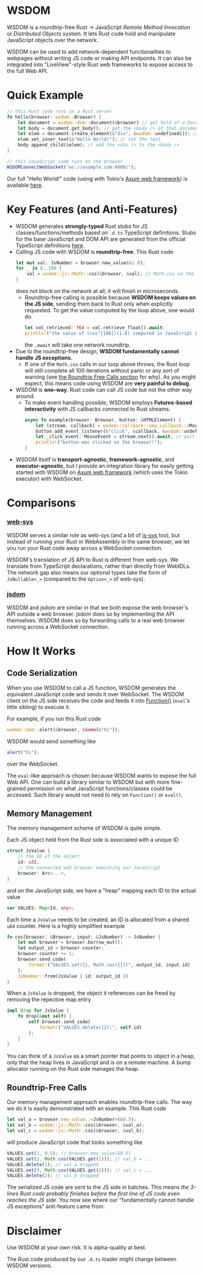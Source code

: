 # WSDOM

WSDOM is a roundtrip-free Rust → JavaScript *Remote Method Invocation* or *Distributed Objects* system.
It lets Rust code hold and manipulate JavaScript objects over the network.

WSDOM can be used to add network-dependent functionalities to webpages without writing JS code or making API endpoints. It can also be integrated into "LiveView"-style Rust web frameworks to expose access to the full Web API.

# Quick Example
```rust
// this Rust code runs on a Rust server
fn hello(browser: wsdom::Browser) {
    let document = wsdom::dom::document(&browser) // get hold of a Document object
    let body = document.get_body(); // get the <body /> of that document object
    let elem = document.create_element(&"div", &wsdom::undefined()); // create a <div />
    elem.set_inner_text(&"Hello World!"); // set the text
    body.append_child(&elem); // add the <div /> to the <body />
}
```
```js
// this JavaScript code runs on the browser
WSDOMConnectWebSocket("ws://example.com:4000/");
```

Our full "Hello World!" code (using with Tokio's [Axum web framework](https://github.com/tokio-rs/axum/)) is available [here](/exampls/hello/).

# Key Features (and Anti-Features)
-   WSDOM generates **strongly-typed** Rust stubs for JS classes/functions/methods based on `.d.ts` TypeScript definitions.
    Stubs for the base JavaScript and DOM API are generated from the official TypeScript definitions [here](https://github.com/microsoft/TypeScript/tree/main/src/lib).
-   Calling JS code with WSDOM is **roundtrip-free**. This Rust code
    ```rust
    let mut val: JsNumber = browser.new_value(&1.0);
    for _ in 0..100 {
        val = wsdom::js::Math::cos(&browser, &val); // Math.cos on the JS side
    }
    ```
    does not block on the network at all; it will finish in microseconds.
    -   Roundtrip-free calling is possible because **WSDOM keeps values on the JS side**, sending them back to Rust only when explicitly requested.
        To get the value computed by the loop above, one would do
        ```rust
        let val_retrieved: f64 = val.retrieve_float().await;
        println!("the value of (cos^[100])(1.0) computed in JavaScript is {val_retrieved}");
        ```
        the `.await` will take one network roundtrip.
-   Due to the roundtrip-free design, **WSDOM fundamentally cannot handle JS exceptions**.
    -   If one of the `Math.cos` calls in our loop above throws,
        the Rust loop will still complete all 100 iterations without panic or any sort of warning (see [the Roundtrip Free Calls section](#roundtrip-free-calls) for why).
        As you might expect, this means code using WSDOM are **very painful to debug**.
-   WSDOM is **one-way**. Rust code can call JS code but not the other way around.
    -   To make event handling possible, WSDOM employs **Futures-based interactivity** with JS callbacks connected to Rust streams.
        ```rust
        async fn example(browser: Browser, button: &HTMLElement) {
            let (stream, callback) = wsdom::callback::new_callback::<MouseEvent>(&browser);
            button.add_event_listener(&"click", &callback, &wsdom::undefined());
            let _click_event: MouseEvent = stream.next().await; // wait for the Stream to yield
            println!("button was clicked on the browser!");
        }
        ```
-   WSDOM itself is **transport-agnostic**, **framework-agnostic**, and **executor-agnostic**,
    but I provide an integration library for easily getting started with WSDOM on
    [Axum web framework](https://github.com/tokio-rs/axum/) (which uses the Tokio executor) with WebSocket.

# Comparisons
### [web-sys](https://docs.rs/web-sys/latest/web_sys/)
WSDOM serves a similar role as web-sys (and a bit of [js-sys](https://docs.rs/js-sys/latest/js_sys/) too),
but instead of running your Rust in WebAssembly in the same browser,
we let you run your Rust code away across a WebSocket connection.

WSDOM's translation of JS API to Rust is different from web-sys.
We translate from TypeScript declarations, rather than directly from WebIDLs.
The network gap also means our optional types take the form of `JsNullable<_>` (compared to the `Option<_>` of web-sys).

### [jsdom](https://github.com/jsdom/jsdom)
WSDOM and jsdom are similar in that we both expose the web browser's API outside a web browser.
jsdom does so by implementing the API themselves.
WSDOM does so by forwarding calls to a real web browser running across a WebSocket connection.

# How It Works
## Code Serialization
When you use WSDOM to call a JS function, WSDOM generates the equivalent JavaScript code and sends it over WebSocket.
The WSDOM client on the JS side receives the code and feeds it into [Function()](https://developer.mozilla.org/en-US/docs/Web/JavaScript/Reference/Global_Objects/Function/Function) (`eval`'s little sibling) to execute it.

For example, if you run this Rust code
```rust
wsdom::dom::alert(&browser, &Some(&"hi"));
```
WSDOM would send something like
```js
alert("hi");
```
over the WebSocket.

The `eval`-like approach is chosen because WSDOM wants to expose the full Web API.
One can build a library similar to WSDOM but with more fine-grained permission on what JavaScript functions/classes could be accessed.
Such library would not need to rely on `Function()` or `eval()`.

## Memory Management
The memory management scheme of WSDOM is quite simple.

Each JS object held from the Rust side is associated with a unique ID
```rust
struct JsValue {
    // the ID of the object
    id: u32,
    // the connected web browser executing our JavaScript
    browser: Arc<...>,
}
```
and on the JavaScript side, we have a "heap" mapping each ID to the actual value
```typescript
var VALUES: Map<Id, any>;
```

Each time a `JsValue` needs to be created, an ID is allocated from a shared `u64` counter.
Here is a highly simplified example
```rust
fn cos(browser: &Browser, input: &JsNumber) -> JsNumber {
    let mut browser = browser.borrow_mut();
    let output_id = browser.counter;
    browser.counter += 1;
    browser.send_code(
        format!("VALUES.set({}, Math.cos({}))", output_id, input.id)
    );
    JsNumber::from(JsValue { id: output_id })
}
```

When a `JsValue` is dropped, the object it references can be freed by removing the repective map entry
```rust
impl Drop for JsValue {
    fn drop(&mut self) {
        self.browser.send_code(
            format!("VALUES.delete({});", self.id)
        );
    }
}
```

You can think of a `JsValue` as a smart pointer that points to object in a heap,
only that the heap lives in JavaScript and is on a remote machine. A bump allocator running on the Rust side manages the heap.
<!-- **A bit of Rust evangelism**: In most other programming languages, a memory management scheme like this wouldn't be possible.
Rust's precise memory management means `Drop::drop` is called as soon as the object is no longer needed.
In a GC-ed language, it can take minutes (or even hours) until object destructors are called.
During this time, the JS-side `VALUES` map would fill up, wasting memory. -->

## Roundtrip-Free Calls
Our memory management approach enables roundtrip-free calls.
The way we do it is easily demonstrated with an example.
This Rust code
```rust
let val_a = browser.new_value::<JsNumber>(&0.5);
let val_b = wsdom::js::Math::cos(&browser, &val_a);
let val_c = wsdom::js::Math::cos(&browser, &val_b);
```
will produce JavaScript code that looks something like
```js
VALUES.set(1, 0.5); // browser.new_value(&0.5)
VALUES.set(2, Math.cos(VALUES.get(1))); // val_b = ...
VALUES.delete(1); // val_a dropped
VALUES.set(3, Math.cos(VALUES.get(2))); // val_c = ...
VALUES.delete(2); // val_b dropped
```
The serialized JS code are sent to the JS side in batches.
This means *the 3-lines Rust code probably finishes before the first line of JS code even reaches the JS side*.
You now see where our "fundamentally cannot handle JS exceptions" anti-feature came from.

# Disclaimer

Use WSDOM at your own risk. It is alpha-quality at best.

The Rust code produced by our `.d.ts` loader might change between WSDOM versions.

